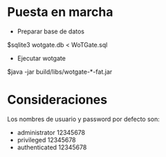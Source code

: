 # Puesta en marcha
* Preparar base de datos

$sqlite3 wotgate.db < WoTGate.sql

* Ejecutar wotgate 

$java -jar build/libs/wotgate-*-fat.jar

# Consideraciones
Los nombres de usuario y password por defecto son:
* administrator 12345678
* privileged 12345678
* authenticated 12345678


